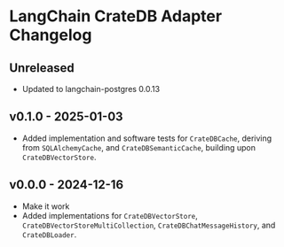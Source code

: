 # LangChain CrateDB Adapter Changelog


## Unreleased
- Updated to langchain-postgres 0.0.13

## v0.1.0 - 2025-01-03
- Added implementation and software tests for `CrateDBCache`,
  deriving from `SQLAlchemyCache`, and `CrateDBSemanticCache`,
  building upon `CrateDBVectorStore`.

## v0.0.0 - 2024-12-16
- Make it work
- Added implementations for `CrateDBVectorStore`, `CrateDBVectorStoreMultiCollection`,
  `CrateDBChatMessageHistory`, and `CrateDBLoader`.
